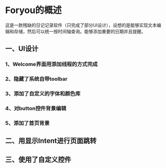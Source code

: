 # Foryou的概述
这是一款残缺的日记记录软件（只完成了部分UI设计），设想的是能够实现文本编辑和存储，然后可以统一按时间轴查询。能够添加重要的日期并且提醒。
## 一、UI设计
### 1、Welcome界面用添加线程的方式完成
### 2、隐藏了系统自带toolbar
### 3、添加了自定义的字体和颜色库
### 4、对button控件背景编辑
### 5、添加了首页背景
## 二、用显示Intent进行页面跳转
## 三、使用了自定义控件
